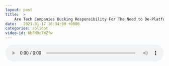 ```yaml
---
layout: post
title:  >
    Are Tech Companies Ducking Responsibility For The Need to De-Platform?
date:   2021-01-17 16:34:00 +0000
categories: solidot
video-id: 6bFM9c7WZfw
---
```


<audio src="/assets/e719f1875e597344252b66266597a7a2.mp3" style="width: 100%;" controls></audio>

